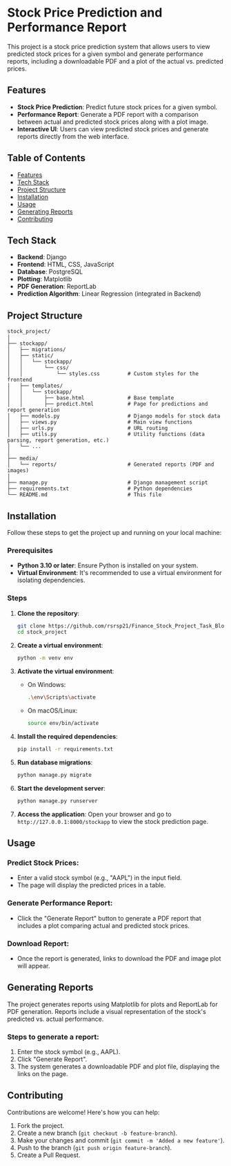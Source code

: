 # Stock Price Prediction and Performance Report

This project is a stock price prediction system that allows users to view predicted stock prices for a given symbol and generate performance reports, including a downloadable PDF and a plot of the actual vs. predicted prices.

## Features

- **Stock Price Prediction**: Predict future stock prices for a given symbol.
- **Performance Report**: Generate a PDF report with a comparison between actual and predicted stock prices along with a plot image.
- **Interactive UI**: Users can view predicted stock prices and generate reports directly from the web interface.

## Table of Contents
- [Features](#features)
- [Tech Stack](#tech-stack)
- [Project Structure](#project-structure)
- [Installation](#installation)
- [Usage](#usage)
- [Generating Reports](#generating-reports)
- [Contributing](#contributing)

## Tech Stack

- **Backend**: Django
- **Frontend**: HTML, CSS, JavaScript
- **Database**: PostgreSQL
- **Plotting**: Matplotlib
- **PDF Generation**: ReportLab
- **Prediction Algorithm**: Linear Regression (integrated in Backend)

## Project Structure

```plaintext
stock_project/
│
├── stockapp/
│   ├── migrations/
│   ├── static/
│   │   └── stockapp/
│   │       └── css/
│   │           └── styles.css         # Custom styles for the frontend
│   ├── templates/
│   │   └── stockapp/
│   │       ├── base.html              # Base template
│   │       ├── predict.html           # Page for predictions and report generation
│   ├── models.py                      # Django models for stock data
│   ├── views.py                       # Main view functions
│   ├── urls.py                        # URL routing
│   ├── utils.py                       # Utility functions (data parsing, report generation, etc.)
│   └── ...
│
├── media/
│   └── reports/                       # Generated reports (PDF and images)
│
├── manage.py                          # Django management script
├── requirements.txt                   # Python dependencies
└── README.md                          # This file
```
## Installation

Follow these steps to get the project up and running on your local machine:

### Prerequisites

- **Python 3.10 or later**: Ensure Python is installed on your system.
- **Virtual Environment**: It's recommended to use a virtual environment for isolating dependencies.

### Steps

1. **Clone the repository**:
    ```bash
    git clone https://github.com/rsrsp21/Finance_Stock_Project_Task_Blockhouse.git
    cd stock_project
    ```

2. **Create a virtual environment**:
    ```bash
    python -m venv env
    ```

3. **Activate the virtual environment**:
    - On Windows:
      ```bash
      .\env\Scripts\activate
      ```
    - On macOS/Linux:
      ```bash
      source env/bin/activate
      ```

4. **Install the required dependencies**:
    ```bash
    pip install -r requirements.txt
    ```

5. **Run database migrations**:
    ```bash
    python manage.py migrate
    ```

6. **Start the development server**:
    ```bash
    python manage.py runserver
    ```

7. **Access the application**: Open your browser and go to `http://127.0.0.1:8000/stockapp` to view the stock prediction page.

## Usage

### Predict Stock Prices:
- Enter a valid stock symbol (e.g., "AAPL") in the input field.
- The page will display the predicted prices in a table.

### Generate Performance Report:
- Click the "Generate Report" button to generate a PDF report that includes a plot comparing actual and predicted stock prices.

### Download Report:
- Once the report is generated, links to download the PDF and image plot will appear.

## Generating Reports

The project generates reports using Matplotlib for plots and ReportLab for PDF generation. Reports include a visual representation of the stock's predicted vs. actual performance.

### Steps to generate a report:
1. Enter the stock symbol (e.g., AAPL).
2. Click "Generate Report".
3. The system generates a downloadable PDF and plot file, displaying the links on the page.

## Contributing

Contributions are welcome! Here's how you can help:
1. Fork the project.
2. Create a new branch (`git checkout -b feature-branch`).
3. Make your changes and commit (`git commit -m 'Added a new feature'`).
4. Push to the branch (`git push origin feature-branch`).
5. Create a Pull Request.

